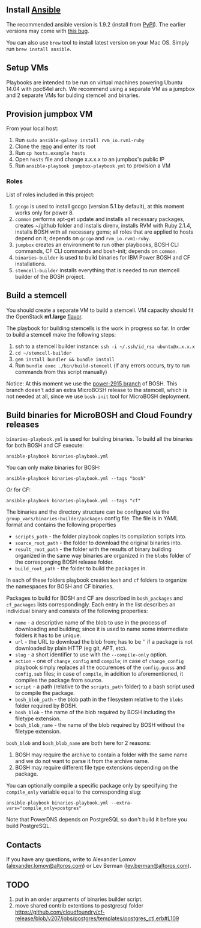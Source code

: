 ## Install [Ansible](http://www.ansible.com/)

The recommended ansible version is 1.9.2 (install from [PyPI](https://pypi.python.org/pypi/ansible/1.9.2)). The earlier versions may come with [this bug](https://github.com/rvm/rvm1-ansible/issues/44).

You can also use `brew` tool to install latest version on your Mac OS. Simply run `brew install ansible`.

## Setup VMs

Playbooks are intended to be run on virtual machines powering Ubuntu 14.04 with ppc64el arch.
We recommend using a separate VM as a jumpbox and 2 separate VMs for bulding stemcell and binaries.

## Provision jumpbox VM

From your local host:

1. Run `sudo ansible-galaxy install rvm_io.rvm1-ruby`
1. Clone the [repo](https://github.com/Altoros/power-bosh-jumpbox-bootstrap.git) and enter its root
1. Run `cp hosts.example hosts`
1. Open `hosts` file and change x.x.x.x to an jumpbox's public IP
1. Run `ansible-playbook jumpbox-playbook.yml` to provision a VM

### Roles

List of roles included in this project:

1. `gccgo` is used to install gccgo (version 5.1 by default), at this moment works only for power 8.
1. `common` performs apt-get update and installs all necessary packages, creates ~/github folder and installs direnv, installs RVM with Ruby 2.1.4, installs BOSH with all necessary gems; all roles that are applied to hosts depend on it; depends on `gccgo` and `rvm_io.rvm1-ruby`.
1. `jumpbox` creates an environment to run other playbooks, BOSH CLI commands, CF CLI commands and bosh-init; depends on `common`.
1. `binaries-builder` is used to build binaries for IBM Power BOSH and CF installations.
1. `stemcell-builder` installs everything that is needed to run stemcell builder of the BOSH project.


## Build a stemcell

You should create a separate VM to build a stemcell. VM capacity should fit the OpenStack __m1.large__ [flavor](http://docs.openstack.org/openstack-ops/content/flavors.html).

The playbook for building stemcells is the work in progress so far. In order to build a stemcell make the following steps:

1. ssh to a stemcell builder instance: `ssh -i ~/.ssh/id_rsa ubuntu@x.x.x.x`
1. `cd ~/stemcell-builder`
1. `gem install bundler && bundle install`
1. Run `bundle exec ./bin/build-stemcell` (if any errors occurs, try to run commands from this script manually)

Notice: At this moment we use the [power-2915 branch](https://github.com/Altoros/bosh/tree/power-2915) of BOSH. This branch doesn't add an extra MicroBOSH release to the stemcell, which is not needed at all, since we use `bosh-init` tool for MicroBOSH deployment.

## Build binaries for MicroBOSH and Cloud Foundry releases

`binaries-playbook.yml` is used for building binaries. To build all the binaries for both BOSH and CF execute:

```
ansible-playbook binaries-playbook.yml
```

You can only make binaries for BOSH:

```
ansible-playbook binaries-playbook.yml --tags "bosh"
```

Or for CF:

```
ansible-playbook binaries-playbook.yml --tags "cf"
```

The binaries and the directory structure can be configured via the `group_vars/binaries-builder/packages` config file. The file is in YAML format and contains the following properties

* `scripts_path` - the folder playbook copies its compilation scripts into.
* `source_root_path` - the folder to download the original binaries into.
* `result_root_path` - the folder with the results of binary building organized in the same way binaries are organized in the `blobs` folder of the corresponging BOSH release folder.
* `build_root_path` - the folder to build the packages in.

In each of these folders playbook creates `bosh` and `cf` folders to organize the namespaces for BOSH and CF binaries.

Packages to build for BOSH and CF are described in `bosh_packages` and `cf_packages` lists correspondingly. Each entry in the list describes an individual binary and consists of the following properties:

* `name` - a descriptive name of the blob to use in the process of downloading and building; since it is used to name some intermediate folders it has to be unique.
* `url` - the URL to download the blob from; has to be '' if a package is not downloaded by plain HTTP (eg git, APT, etc).
* `slug` - a short identifier to use with the `--compile-only` option.
* `action` - one of `change_config` and `compile`; in case of `change_config` playbook simply replaces all the occurences of the `config.guess` and `config.sub` files; in case of `compile`, in addition to aforementioned, it compiles the package from source.
* `script` - a path (relative to the `scripts_path` folder) to a bash script used to compile the package.
* `bosh_blob_path` - the blob path in the filesystem relative to the `blobs` folder required by BOSH.
* `bosh_blob` - the name of the blob required by BOSH including the filetype extension.
* `bosh_blob_name` - the name of the blob required by BOSH without the filetype extension.

`bosh_blob` and `bosh_blob_name` are both here for 2 reasons:
1. BOSH may require the archive to contain a folder with the same name and we do not want to parse it from the archive name.
2. BOSH may require different file type extensions depending on the package.

You can optionally compile a specific package only by specifying the `compile_only` variable equal to the corresponding slug:

```
ansible-playbook binaries-playbook.yml --extra-vars="compile_only=postgres"
```

Note that PowerDNS depends on PostgreSQL so don't build it before you build PostgreSQL.

## Contacts

If you have any questions, write to Alexander Lomov (alexander.lomov@altoros.com) or Lev Berman (lev.berman@altoros.com).

## TODO

1. put in an order arguments of binaries builder script.
1. move shared contrib extentions to postgresql folder https://github.com/cloudfoundry/cf-release/blob/v207/jobs/postgres/templates/postgres_ctl.erb#L109
